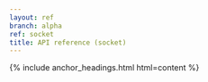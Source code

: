 ```yaml
---
layout: ref
branch: alpha
ref: socket
title: API reference (socket)
---
```

{% include anchor_headings.html html=content %}